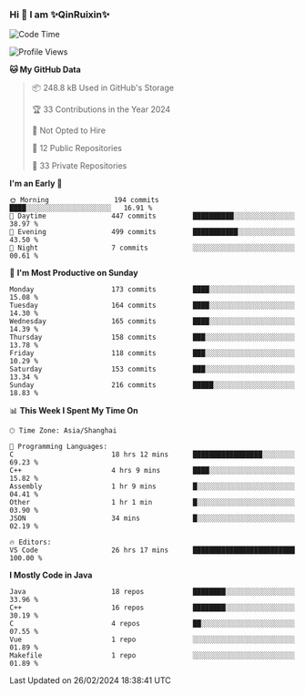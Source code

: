 <!--
**QinRuixin/QinRuixin** is a ✨ _special_ ✨ repository because its `README.md` (this file) appears on your GitHub profile.

Here are some ideas to get you started:

- 🔭 I’m currently working on ...
- 🌱 I’m currently learning ...
- 👯 I’m looking to collaborate on ...
- 🤔 I’m looking for help with ...
- 💬 Ask me about ...
- 📫 How to reach me: ...
- 😄 Pronouns: ...
- ⚡ Fun fact: ...
-->


### Hi 👋 I am ✨QinRuixin✨

<!--START_SECTION:waka-->
![Code Time](http://img.shields.io/badge/Code%20Time-1%2C005%20hrs%2041%20mins-blue)

![Profile Views](http://img.shields.io/badge/Profile%20Views-10-blue)

**🐱 My GitHub Data** 

> 📦 248.8 kB Used in GitHub's Storage 
 > 
> 🏆 33 Contributions in the Year 2024
 > 
> 🚫 Not Opted to Hire
 > 
> 📜 12 Public Repositories 
 > 
> 🔑 33 Private Repositories 
 > 
**I'm an Early 🐤** 

```text
🌞 Morning                194 commits         ████░░░░░░░░░░░░░░░░░░░░░   16.91 % 
🌆 Daytime                447 commits         ██████████░░░░░░░░░░░░░░░   38.97 % 
🌃 Evening                499 commits         ███████████░░░░░░░░░░░░░░   43.50 % 
🌙 Night                  7 commits           ░░░░░░░░░░░░░░░░░░░░░░░░░   00.61 % 
```
📅 **I'm Most Productive on Sunday** 

```text
Monday                   173 commits         ████░░░░░░░░░░░░░░░░░░░░░   15.08 % 
Tuesday                  164 commits         ████░░░░░░░░░░░░░░░░░░░░░   14.30 % 
Wednesday                165 commits         ████░░░░░░░░░░░░░░░░░░░░░   14.39 % 
Thursday                 158 commits         ███░░░░░░░░░░░░░░░░░░░░░░   13.78 % 
Friday                   118 commits         ███░░░░░░░░░░░░░░░░░░░░░░   10.29 % 
Saturday                 153 commits         ███░░░░░░░░░░░░░░░░░░░░░░   13.34 % 
Sunday                   216 commits         █████░░░░░░░░░░░░░░░░░░░░   18.83 % 
```


📊 **This Week I Spent My Time On** 

```text
🕑︎ Time Zone: Asia/Shanghai

💬 Programming Languages: 
C                        18 hrs 12 mins      █████████████████░░░░░░░░   69.23 % 
C++                      4 hrs 9 mins        ████░░░░░░░░░░░░░░░░░░░░░   15.82 % 
Assembly                 1 hr 9 mins         █░░░░░░░░░░░░░░░░░░░░░░░░   04.41 % 
Other                    1 hr 1 min          █░░░░░░░░░░░░░░░░░░░░░░░░   03.90 % 
JSON                     34 mins             █░░░░░░░░░░░░░░░░░░░░░░░░   02.19 % 

🔥 Editors: 
VS Code                  26 hrs 17 mins      █████████████████████████   100.00 % 
```

**I Mostly Code in Java** 

```text
Java                     18 repos            ████████░░░░░░░░░░░░░░░░░   33.96 % 
C++                      16 repos            ████████░░░░░░░░░░░░░░░░░   30.19 % 
C                        4 repos             ██░░░░░░░░░░░░░░░░░░░░░░░   07.55 % 
Vue                      1 repo              ░░░░░░░░░░░░░░░░░░░░░░░░░   01.89 % 
Makefile                 1 repo              ░░░░░░░░░░░░░░░░░░░░░░░░░   01.89 % 
```




 Last Updated on 26/02/2024 18:38:41 UTC
<!--END_SECTION:waka-->
